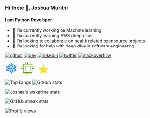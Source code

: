 ### Hi there 👋, Joshua Murithi
#### I am Python Developer

- 🔭 I’m currently working on Machine learning  
- 🌱 I’m currently learning AWS deep racer
- 👯 I’m looking to collaborate on health related opensource projects 
- 🤔 I’m looking for help with deep dive in software engineering



[<img src='https://cdn.jsdelivr.net/npm/simple-icons@3.0.1/icons/github.svg' alt='github' height='40'>](https://github.com/Murithijoshua)  [<img src='https://cdn.jsdelivr.net/npm/simple-icons@3.0.1/icons/dev-dot-to.svg' alt='dev' height='40'>](https://dev.to/murithijoshua)  [<img src='https://cdn.jsdelivr.net/npm/simple-icons@3.0.1/icons/linkedin.svg' alt='linkedin' height='40'>](https://www.linkedin.com/in/murithi-joshua-a82046103/)  [<img src='https://cdn.jsdelivr.net/npm/simple-icons@3.0.1/icons/twitter.svg' alt='twitter' height='40'>](https://twitter.com/myzaliusjoshua)  [<img src='https://cdn.jsdelivr.net/npm/simple-icons@3.0.1/icons/stackoverflow.svg' alt='stackoverflow' height='40'>](https://stackoverflow.com/users/10429527/joshua-johns)  

<a href='https://archiveprogram.github.com/'><img src='https://raw.githubusercontent.com/acervenky/animated-github-badges/master/assets/acbadge.gif' width='40' height='40'></a> <a href='https://docs.github.com/en/developers'><img src='https://raw.githubusercontent.com/acervenky/animated-github-badges/master/assets/devbadge.gif' width='40' height='40'></a> <a href='https://stars.github.com/'><img src='https://raw.githubusercontent.com/acervenky/animated-github-badges/master/assets/starbadge.gif' width='35' height='35'></a> 

![Top Langs](https://github-readme-stats.vercel.app/api/top-langs/?username=Murithijoshua&layout=compact)
![GitHub stats](https://github-readme-stats.vercel.app/api?username=Murithijoshua&layout=compact&show_icons=true&count_private=true)  

<!-- ![GitHub Activity Graph](https://activity-graph.herokuapp.com/graph?username=Murithijoshua)   -->

<!-- ![GitHub metrics](https://metrics.lecoq.io/Murithijoshua)   -->
[![Joshua's wakatime stats](https://github-readme-stats.vercel.app/api/wakatime?username=@Trikle&layout=compact)](https://github.com/Murithijoshua/github-readme-stats)


![GitHub streak stats](https://github-readme-streak-stats.herokuapp.com/?user=Murithijoshua)  

![Profile views](https://gpvc.arturio.dev/Murithijoshua)  
